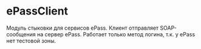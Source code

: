 # ePassClient
Модуль стыковки для сервисов ePass. Клиент отправляет SOAP-сообщения на сервер ePass. Работает только метод логина, т.к. у ePass нет тестовой зоны.
